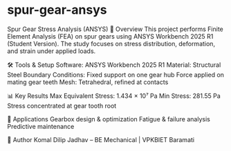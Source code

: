 # spur-gear-ansys
Spur Gear Stress Analysis (ANSYS)
📌 Overview
This project performs Finite Element Analysis (FEA) on spur gears using ANSYS Workbench 2025 R1 (Student Version).
The study focuses on stress distribution, deformation, and strain under applied loads.

🛠 Tools & Setup
Software: ANSYS Workbench 2025 R1
Material: Structural Steel
Boundary Conditions:
 Fixed support on one gear hub
 Force applied on mating gear teeth
Mesh: Tetrahedral, refined at contacts

📊 Key Results
Max Equivalent Stress: 1.434 × 10⁷ Pa
Min Stress: 281.55 Pa
Stress concentrated at gear tooth root

🚀 Applications
Gearbox design & optimization
Fatigue & failure analysis
Predictive maintenance

📌 Author
Komal Dilip Jadhav – BE Mechanical | VPKBIET Baramati

